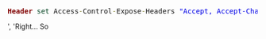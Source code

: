 <pre><span style='color:#800000; font-weight:bold; '>Header</span> <span style='color:#074726; '>set</span> Access<span style='color:#808030; '>-</span>Control<span style='color:#808030; '>-</span>Expose<span style='color:#808030; '>-</span>Headers <span style='color:#0000e6; '>"Accept, Accept-Charset, Accept-Encoding, Accept-Language, Access-Control-Allow-Credentials, Access-Control-Allow-Headers, Access-Control-Allow-Methods, Access-Control-Allow-Origin, Access-Control-Expose-Headers, Access-Control-Max-Age, Access-Control-Request-Headers, Access-Control-Request-Method, Cache-Control, Connection, Content-Encoding, Content-Length, Content-Type, Cookie, DNT, Date, Expires, HTTP_CLIENT_IP, HTTP_COMING_FROM, HTTP_VIA, Host, If-Modified-Since, Keep-Alive, Origin, Pragma, REMOTE_ADDR, Referer, Server, Set-Cookie, Srv, Transfer-Encoding, User-Agent, Vary, X-Content-Type-Options, X-CustomHeader, X-DNS-Prefetch-Control, X-Forwarded-For, X-Forwarded-Host, X-Forwarded-Server, X-Frame-Options, X-Modified, X-OTHER, X-Originating-IP, X-Output, X-PING, X-PINGOTHER, X-Powered-By, X-Real-IP, X-Redirect, X-Requested-With, X-Robots-Tag, X-XSS-Protection, X-Xss-Protection"</span>
</pre>', 'Right... So